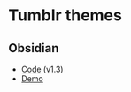 Tumblr themes
=============

Obsidian
--------

* [Code](http://github.com/inky/tumblr/raw/themes/theme.html)
    (v1.3)
* [Demo](http://obsidian.tumblr.com/)
